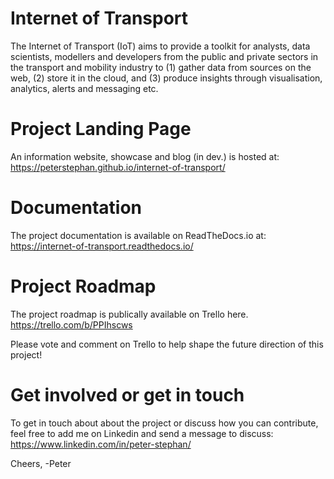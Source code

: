 # Internet of Transport
The Internet of Transport (IoT) aims to provide a toolkit for analysts, data scientists, modellers and developers from the public and private sectors in the transport and mobility industry to (1) gather data from sources on the web, (2) store it in the cloud, and (3) produce insights through visualisation, analytics, alerts and messaging etc.

# Project Landing Page
An information website, showcase and blog (in dev.) is hosted at:
https://peterstephan.github.io/internet-of-transport/

# Documentation
The project documentation is available on ReadTheDocs.io at:
https://internet-of-transport.readthedocs.io/

# Project Roadmap
The project roadmap is publically available on Trello here.
https://trello.com/b/PPIhscws

Please vote and comment on Trello to help shape the future direction of this project!

# Get involved or get in touch
To get in touch about about the project or discuss how you can contribute, feel free to add me on Linkedin and send a message to discuss: https://www.linkedin.com/in/peter-stephan/

Cheers,
-Peter
